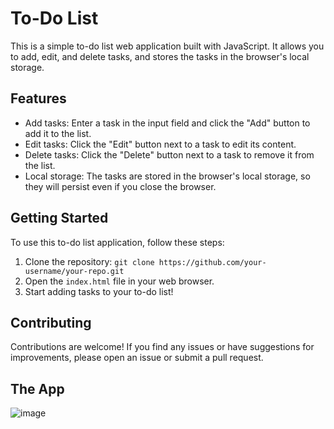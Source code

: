 # To-Do List

This is a simple to-do list web application built with JavaScript. It allows you to add, edit, and delete tasks, and stores the tasks in the browser's local storage.

## Features

- Add tasks: Enter a task in the input field and click the "Add" button to add it to the list.
- Edit tasks: Click the "Edit" button next to a task to edit its content.
- Delete tasks: Click the "Delete" button next to a task to remove it from the list.
- Local storage: The tasks are stored in the browser's local storage, so they will persist even if you close the browser.

## Getting Started

To use this to-do list application, follow these steps:

1. Clone the repository: `git clone https://github.com/your-username/your-repo.git`
2. Open the `index.html` file in your web browser.
3. Start adding tasks to your to-do list!

## Contributing

Contributions are welcome! If you find any issues or have suggestions for improvements, please open an issue or submit a pull request.

## The App
![image](https://github.com/AliBnh/ToDoListJS/assets/107149305/4edbe2b5-4b52-4bc8-bd2e-da97908d8a93)

